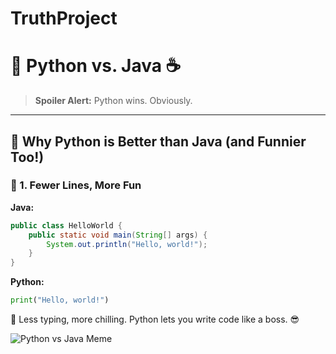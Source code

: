# TruthProject

# 🐍 Python vs. Java ☕

> **Spoiler Alert:** Python wins. Obviously.

---

## 📌 Why Python is Better than Java (and Funnier Too!)

### 📝 1. Fewer Lines, More Fun
**Java:**
```java
public class HelloWorld {
    public static void main(String[] args) {
        System.out.println("Hello, world!");
    }
}
```
**Python:**
```python
print("Hello, world!")
```
🚀 Less typing, more chilling. Python lets you write code like a boss. 😎

![Python vs Java Meme](https://media.giphy.com/media/3oriO0OEd9QID)
